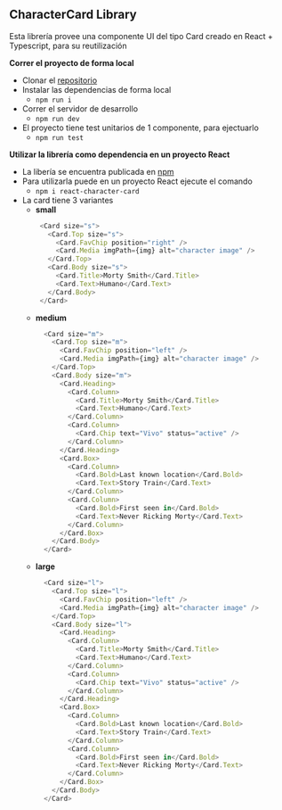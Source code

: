 ## CharacterCard Library

Esta librería provee una componente UI del tipo Card creado en React + Typescript, para su reutilización

**Correr el proyecto de forma local**
- Clonar el [repositorio](https://github.com/sebalfaro/character-card)
 - Instalar las dependencias de forma local
	 - `npm run i`
 - Correr el servidor de desarrollo
	 - `npm run dev`
- El proyecto tiene test unitarios de 1 componente, para ejectuarlo
	 - `npm run test`
	
**Utilizar la librería como dependencia en un proyecto React**
- La libería se encuentra publicada en [npm](https://www.npmjs.com/package/@sebalfaro/card-library)
 - Para utilizarla puede en un proyecto React ejecute el comando
	 - `npm i react-character-card`
- La card tiene 3 variantes 
	- **small**
		```typescript
		 <Card size="s">
		   <Card.Top size="s">
		     <Card.FavChip position="right" />
		     <Card.Media imgPath={img} alt="character image" />
		   </Card.Top>
		   <Card.Body size="s">
		     <Card.Title>Morty Smith</Card.Title>
		     <Card.Text>Humano</Card.Text>
		   </Card.Body>
		 </Card>
		```     
	- **medium**
		```typescript
	      <Card size="m">
	        <Card.Top size="m">
	          <Card.FavChip position="left" />
	          <Card.Media imgPath={img} alt="character image" />
	        </Card.Top>
	        <Card.Body size="m">
	          <Card.Heading>
	            <Card.Column>
	              <Card.Title>Morty Smith</Card.Title>
	              <Card.Text>Humano</Card.Text>
	            </Card.Column>
	            <Card.Column>
	              <Card.Chip text="Vivo" status="active" />
	            </Card.Column>
	          </Card.Heading>
	          <Card.Box>
	            <Card.Column>
	              <Card.Bold>Last known location</Card.Bold>
	              <Card.Text>Story Train</Card.Text>
	            </Card.Column>
	            <Card.Column>
	              <Card.Bold>First seen in</Card.Bold>
	              <Card.Text>Never Ricking Morty</Card.Text>
	            </Card.Column>
	          </Card.Box>
	        </Card.Body>
	      </Card>
		```
	- **large**
		```typescript
	      <Card size="l">
	        <Card.Top size="l">
	          <Card.FavChip position="left" />
	          <Card.Media imgPath={img} alt="character image" />
	        </Card.Top>
	        <Card.Body size="l">
	          <Card.Heading>
	            <Card.Column>
	              <Card.Title>Morty Smith</Card.Title>
	              <Card.Text>Humano</Card.Text>
	            </Card.Column>
	            <Card.Column>
	              <Card.Chip text="Vivo" status="active" />
	            </Card.Column>
	          </Card.Heading>
	          <Card.Box>
	            <Card.Column>
	              <Card.Bold>Last known location</Card.Bold>
	              <Card.Text>Story Train</Card.Text>
	            </Card.Column>
	            <Card.Column>
	              <Card.Bold>First seen in</Card.Bold>
	              <Card.Text>Never Ricking Morty</Card.Text>
	            </Card.Column>
	          </Card.Box>
	        </Card.Body>
	      </Card>
		```
